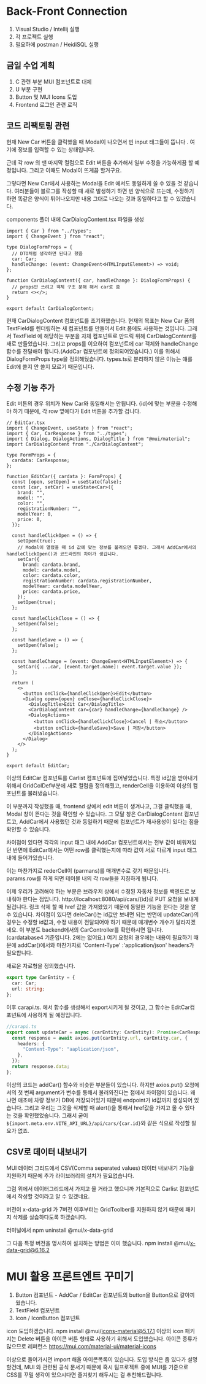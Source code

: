 # Back-Front Connection

1. Visual Studio / Intellij 실행
2. 각 프로젝트 실행
3. 필요하에 postman / HeidiSQL 실행

## 금일 수업 계획

1. C 관련 부분 MUI 컴포넌트로 대체
2. U 부분 구현
3. Button 및 MUI Icons 도입
4. Frontend 로그인 관련 로직

## 코드 리팩토링 관련

현재 New Car 버튼을 클릭했을 때 Modal이 나오면서 빈 input 태그들이 뜹니다 . 여기에 정보를 입력할 수 있는 상태입니다.

근데 각 row 의 맨 마지막 컬럼으로 Edit 버튼을 추가해서 일부 수정을 가능하게끔 할 예정입니다. 그리고 이때도 Modal이 뜨게끔 할거구요.

그렇다면 New Car에서 사용하는 Modal을 Edit 에서도 동일하게 쓸 수 있을 것 같습니다. 여러분들이 블로그를 작성할 때 새로 발생하기 하면 빈 양식으로 뜨는데, 수정하기 하면 똑같은 양식이 튀어나오지만 내용 그대로 나오는 것과 동일하다고 할 수 있겠습니다.

components 폴더 내에 CarDialogContent.tsx 파일을 생성

```tsx
import { Car } from "../types";
import { ChangeEvent } from "react";

type DialogFormProps = {
  // DTO처럼 생각하면 된다고 했음
  car: Car;
  handleChange: (event: ChangeEvent<HTMLInputElement>) => void;
};

function CarDialogContent({ car, handleChange }: DialogFormProps) {
  // props안 쓰려고 객체 구조 분해 해서 car로 씀
  return <></>;
}

export default CarDialogContent;
```

현재 CarDialogContent 컴포넌트를 초기화했습니다.
현재의 목표는 New Car 폼의 TextField를 렌더링하는 새 컴포넌트를 만들어서 Edit 폼에도 사용하는 것입니다.
그래서 TextField 에 해당하는 부분을 자체 컴포넌트로 만드릭 위해 CarDialogContent를 새로 만들었습니다. 그리고 props를 이요하여 컴포넌트에 car 객체와 handleChange 함수를 전달해야 합니다.(AddCar 컴포넌트에 정의되어있습니다.) 이를 위해서 DialogFormProps type을 정의해뒀습니다.
types.ts로 분리하지 않은 이뉴는 얘를 Edit에 쓸지 안 쓸지 모르기 때문입니다.

## 수정 기능 추가

Edit 버튼의 경우 위치가 New Car와 동일해서는 안됩니다. {id}에 맞는 부분을 수정해야 하기 때문에, 각 row 옆에다가 Edit 버튼을 추가할 겁니다.

```tsx
// EditCar.tsx
import { ChangeEvent, useState } from "react";
import { Car, CarResponse } from "../types";
import { Dialog, DialogActions, DialogTitle } from "@mui/material";
import CarDialogContent from "./CarDialogContent";

type FormProps = {
  cardata: CarResponse;
};

function EditCar({ cardata }: FormProps) {
  const [open, setOpen] = useState(false);
  const [car, setCar] = useState<Car>({
    brand: "",
    model: "",
    color: "",
    registrationNumber: "",
    modelYear: 0,
    price: 0,
  });

  const handleClickOpen = () => {
    setOpen(true);
    // Modal이 열렸을 때 id 값에 맞는 정보를 불러오면 좋겠다. 그래서 AddCar에서의 handleClickOpen()과 코드라인의 차이가 생깁니다.
    setCar({
      brand: cardata.brand,
      model: cardata.model,
      color: cardata.color,
      registrationNumber: cardata.registrationNumber,
      modelYear: cardata.modelYear,
      price: cardata.price,
    });
    setOpen(true);
  };

  const handleClickClose = () => {
    setOpen(false);
  };

  const handleSave = () => {
    setOpen(false);
  };

  const handleChange = (event: ChangeEvent<HTMLInputElement>) => {
    setCar({ ...car, [event.target.name]: event.target.value });
  };

  return (
    <>
      <button onClick={handleClickOpen}>Edit</button>
      <Dialog open={open} onClose={handleClickClose}>
        <DialogTitle>Edit Car</DialogTitle>
        <CarDialogContent car={car} handleChange={handleChange} />
        <DialogActions>
          <button onClick={handleClickClose}>Cancel | 취소</button>
          <button onClick={handleSave}>Save | 저장</button>
        </DialogActions>
      </Dialog>
    </>
  );
}

export default EditCar;
```

이상의 EditCar 컴포넌트를 Carlist 컴포넌트에 집어넣었습니다. 특정 id값을 받아내기 위해서 GridColDef부분에 새로 컬럼을 정의해줬고, renderCell을 이용하여 이상의 컴포넌트를 불러냈습니다.

이 부분까지 작성했을 때, frontend 상에서 edit 버튼이 생겨나고, 그걸 클릭했을 때, Modal 창이 뜬다는 것을 확인할 수 있습니다. 그 모달 창은 CarDialogContent 컴포넌트고, AddCar에서 사용했던 것과 동일하기 때문에 컴포넌트가 재사용성이 있다는 점을 확인할 수 있습니다.

차이점이 있다면 각각의 input 태그 내에 AddCar 컴포넌트에서는 전부 값이 비워져있던 반면에 EditCar에서는 어떤 row를 클릭했는지에 따라 값이 서로 다르게 input 태그 내에 들어가있습니다.

이는 마찬가지로 rederCell이 (parmans)를 매개변수로 갖기 때문입니다.
params.row를 하게 되면 테이블 내의 각 row들을 지칭하게 됩니다.

이제 우리가 고려해야 하는 부분은 브라우저 상에서 수정된 자동차 정보를 백엔드로 보내줘야 한다는 점입니다. http://localhost:8080/api/cars/{id}로 PUT 요청을 보내게 될겁니다. 링크 삭제 할 때 href 값을 가져왔었기 때문에 동일한 기능을 한다는 것을 알 수 있습니다.
차이점이 있다면 deleCar()는 id값만 보내면 되는 반면에 updateCar()의 경우는 수정할 id값과, 수정 내용이 전달되어야 하기 때문에 매개변수 개수가 달라지겠네요. 이 부분도 backend에서의 CarController를 확인하시면 됩니다. (cardatabase4 기준입니다. 2에는 없어요.)
여기 요청의 경우에는 내용이 필요하기 때문에 addCar()에서와 마찬가지로 'Content-Type' :'application/json' headers가 필요합니다.

새로운 자료형을 정의했습니다.

```ts
export type CarEntity = {
  car: Car;
  url: string;
};
```

이후 carapi.ts. 에서 함수를 생성해서 export시키게 될 것이고, 그 함수는 EditCar컴포넌트에 사용하게 될 예정입니다.

```ts
//carapi.ts
export const updateCar = async (carEntity: CarEntity): Promise<CarResponse> => {
  const response = await axios.put(carEntity.url, carEntity.car, {
    headers: {
      "Content-Type": "aaplication/json",
    },
  });
  return response.data;
};
```

이상의 코드는 addCar() 함수와 비슷한 부분들이 있습니다. 하지만 axios.put() 요청에서의 첫 번째 argument가 변수를 통해서 불러와진다는 점에서 차이점이 있습니다.
왜냐면 애초에 차량 정보가 DB에 저장되어있기 때문에 endpoint가 id값까지 생성되어 있습니다. 그리고 우리는 그것을 삭제할 때 alert()을 통해서 href값을 가지고 올 수 있다는 것을 확인했었습니다.
그래서 굳이 `${import.meta.env.VITE_API_URL}/api/cars/{car.id}`와 같은 식으로 작성할 필요가 없죠.

## CSV로 데이터 내보내기

MUI 데이터 그리드에서 CSV(Comma seperated values) 데이터 내보내기 기능을 지원하기 때문에 추가 라이브러리의 설치가 필요없습니다.

그럼 위에서 데이터그리드에서 가지고 올 거라고 했으니까 기본적으로 Carlist 컴포넌트에서 작성할 것이라고 알 수 있겠네요.

버전이 x-data-grid 가 7버전 이후부터는 GridToolber를 지원하지 않기 때문에 패키지 삭제를 실습하다도록 하겠습니다.

터미널에서 npm uninstall @mui/x-data-grid

그 다음 특정 버전을 명시하여 설치하는 방법은 이미 했습니다.
npm install @mui/x-data-grid@6.16.2

# MUI 활용 프론트엔트 꾸미기

1. Button 컴포넌트 - AddCar / EditCar 컴포넌트의 button을 Button으로 갈아끼웠습니다.
2. TextField 컴포넌트
3. Icon / IconButton 컴포넌트

icon 도입하겠습니다.
npm install @mui/icons-material@5.17.1
이상의 icon 패키지는 Delete 버튼을 아이콘 버튼 형태로 사용하기 위해서 도입했습니다.
아이콘 종류가 많으므로 레퍼런스
https://mui.com/material-ui/material-icons

이상으로 들어가시면 import 해올 아이콘목록이 있습니다. 도입 방식은 좀 있다가 설명할건데, MUI 와 관련된 공식 문서기 때문에 혹시 팀프로젝트 중에 MUI를 기준으로 CSS를 꾸밀 생각이 있으시다면 즐겨찾기 해두시는 걸 추천해드립니다.
